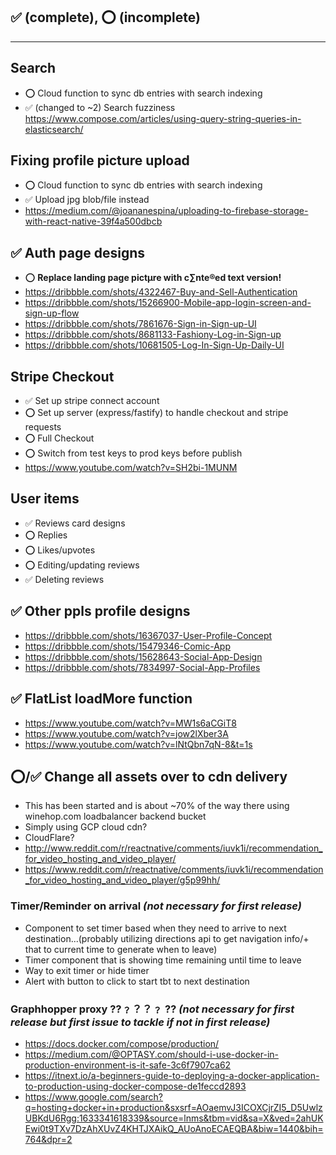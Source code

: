 ## ✅ (complete), ⭕️ (incomplete)
---------------------------------------
## **Search**
- ⭕️ Cloud function to sync db entries with search indexing
- ✅ (changed to ~2) Search fuzziness https://www.compose.com/articles/using-query-string-queries-in-elasticsearch/

## **Fixing profile picture upload**
- ⭕️ Cloud function to sync db entries with search indexing
- ✅ Upload jpg blob/file instead
- https://medium.com/@joananespina/uploading-to-firebase-storage-with-react-native-39f4a500dbcb

## ✅ **Auth page designs**
- ⭕️ **Replace landing page pictµre with c∑nte®ed text version!**
- https://dribbble.com/shots/4322467-Buy-and-Sell-Authentication
- https://dribbble.com/shots/15266900-Mobile-app-login-screen-and-sign-up-flow
- https://dribbble.com/shots/7861676-Sign-in-Sign-up-UI
- https://dribbble.com/shots/8681133-Fashiony-Log-in-Sign-up
- https://dribbble.com/shots/10681505-Log-In-Sign-Up-Daily-UI

## **Stripe Checkout**
- ✅ Set up stripe connect account
- ⭕️ Set up server (express/fastify) to handle checkout and stripe requests
- ⭕️ Full Checkout
- ⭕️ Switch from test keys to prod keys before publish
- https://www.youtube.com/watch?v=SH2bi-1MUNM

## **User items**
- ✅ Reviews card designs
- ⭕️ Replies 
- ⭕️ Likes/upvotes 
- ⭕️ Editing/updating reviews  
- ✅ Deleting reviews

## ✅ **Other ppls profile designs**
- https://dribbble.com/shots/16367037-User-Profile-Concept
- https://dribbble.com/shots/15479346-Comic-App
- https://dribbble.com/shots/15628643-Social-App-Design
- https://dribbble.com/shots/7834997-Social-App-Profiles

## ✅ **FlatList loadMore function**
- https://www.youtube.com/watch?v=MW1s6aCGiT8
- https://www.youtube.com/watch?v=jow2lXber3A
- https://www.youtube.com/watch?v=lNtQbn7qN-8&t=1s

## ⭕️/✅  **Change all assets over to cdn delivery**
- This has been started and is about ~70% of the way there using winehop.com loadbalancer backend bucket
- Simply using GCP cloud cdn?
- CloudFlare?
- http://www.reddit.com/r/reactnative/comments/iuvk1i/recommendation_for_video_hosting_and_video_player/ 
- https://www.reddit.com/r/reactnative/comments/iuvk1i/recommendation_for_video_hosting_and_video_player/g5p99hh/


### **Timer/Reminder on arrival** *(not necessary for first release)*
- Component to set timer based when they need to arrive to next destination...(probably utilizing directions api to get navigation info/+ that to current time to generate when to leave)
- Timer component that is showing time remaining until time to leave
- Way to exit timer or hide timer
- Alert with button to click to start tbt to next destination

### **Graphhopper proxy** ⁇﹖？？﹖ ⁇ *(not necessary for first release but first issue to tackle if not in first release)*
- https://docs.docker.com/compose/production/
- https://medium.com/@OPTASY.com/should-i-use-docker-in-production-environment-is-it-safe-3c6f7907ca62
- https://itnext.io/a-beginners-guide-to-deploying-a-docker-application-to-production-using-docker-compose-de1feccd2893
- https://www.google.com/search?q=hosting+docker+in+production&sxsrf=AOaemvJ3ICOXCjrZI5_D5UwlzUBKdU6Rgg:1633341618339&source=lnms&tbm=vid&sa=X&ved=2ahUKEwi0t9TXv7DzAhXUvZ4KHTJXAikQ_AUoAnoECAEQBA&biw=1440&bih=764&dpr=2
